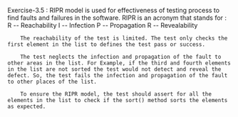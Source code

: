 Exercise-3.5 :
      RIPR model is used for effectiveness of testing process to find faults and failures in the software. RIPR is an acronym that stands for :
        R -- Reachability
        I -- Infection
        P -- Propagation
        R -- Revealability

        The reachability of the test is limited. The test only checks the first element in the list to defines the test pass or success.

        The test neglects the infection and propagation of the fault to other areas in the list. For Example, if the third and fourth elements in the list are not sorted the test would not detect and reveal the defect. So, the test fails the infection and propagation of the fault to other places of the list.

        To ensure the RIPR model, the test should assert for all the elements in the list to check if the sort() method sorts the elements as expected.